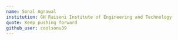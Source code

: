 ```yaml
---
name: Sonal Agrawal
institution: GH Raisoni Institute of Engineering and Technology
quote: Keep pushing forward
github_user: coolsonu39
---
```


